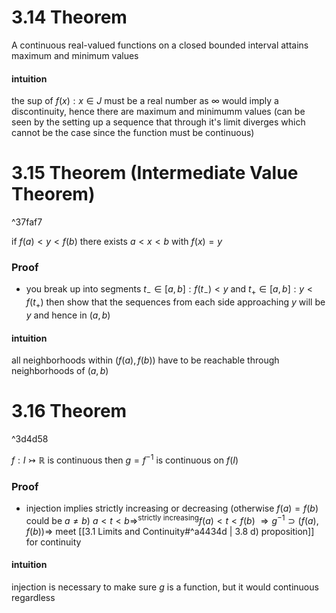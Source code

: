# 3.14 Theorem
A continuous real-valued functions on a closed bounded interval attains maximum and minimum values

#### intuition
the sup of ${f(x): x \in J}$ must be a real number as $\infty$ would imply a discontinuity, hence there are maximum and minimumm values
(can be seen by the setting up a sequence that through it's limit diverges which cannot be the case since the function must be continuous)


# 3.15 Theorem (Intermediate Value Theorem)

^37faf7

if $f(a)<y<f(b)$ there exists $a<x<b$ with $f(x)=y$

### Proof
- you break up into segments ${t_{-}\in [a,b]: f(t_{-})<y}$ and ${t_{+}\in [a,b]: y<f(t_{+})}$ then show that the sequences from each side approaching $y$ will be $y$ and hence in $(a,b)$

#### intuition
all neighborhoods within $(f(a),f(b))$ have to be reachable through neighborhoods of $(a,b)$

# 3.16 Theorem

^3d4d58

$f: I \rightarrowtail \mathbb{R}$ is continuous then $g=f^{-1}$ is continuous on $f(I)$

### Proof
- injection implies strictly increasing or decreasing (otherwise $f(a)=f(b)$ could be $a \neq b$)
$a<t<b \Rightarrow 
^{\text{strictly increasing}} f(a)<t<f(b)$
$\Rightarrow g^{-1} \supset (f(a),f(b)) \Rightarrow$ meet [[3.1 Limits and Continuity#^a4434d | 3.8 d) proposition]]  for continuity

#### intuition
injection is necessary to make sure $g$ is a function, but it would continuous regardless

